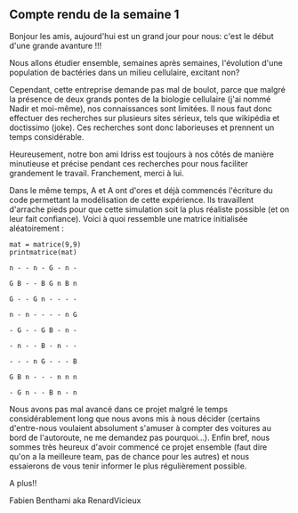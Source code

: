
## Compte rendu de la semaine 1 ##

Bonjour les amis, aujourd'hui est un grand jour pour nous: c'est le début d'une grande avanture !!!
  
  
Nous allons étudier ensemble, semaines après semaines, l'évolution d'une population de bactéries dans un milieu cellulaire, excitant non?
  
Cependant, cette entreprise demande pas mal de boulot, parce que malgré la présence de deux grands pontes de la biologie cellulaire (j'ai nommé Nadir et moi-même), nos connaissances sont limitées. Il nous faut donc effectuer des recherches sur plusieurs sites sérieux, tels que wikipédia et doctissimo (joke). Ces recherches sont donc laborieuses et prennent un temps considérable.
  
Heureusement, notre bon ami Idriss est toujours à nos côtés de manière minutieuse et précise pendant ces recherches pour nous faciliter grandement le travail. Franchement, merci à lui.
  
Dans le même temps, A et A ont d'ores et déjà commencés l'écriture du code permettant la modélisation de cette expérience. Ils travaillent d'arrache pieds pour que cette simulation soit la plus réaliste possible (et on leur fait confiance).
Voici à quoi ressemble une matrice initialisée aléatoirement :

```  
mat = matrice(9,9)
printmatrice(mat)

n - - n - G - n - 

G B - - B G n B n 

G - - G n - - - - 

n - n - - - - n G 

- G - - G B - n - 

- n - - B - n - - 

- - - n G - - - B 

G B n - - - n n n 

- G n - - B n - n
``` 
  
Nous avons pas mal avancé dans ce projet malgré le temps considérablement long que nous avons mis à nous décider (certains d'entre-nous voulaient absolument s'amuser à compter des voitures au bord de l'autoroute, ne me demandez pas pourquoi...). Enfin bref, nous sommes très heureux d'avoir commencé ce projet ensemble (faut dire qu'on a la meilleure team, pas de chance pour les autres) et nous essaierons de vous tenir informer le plus régulièrement possible.
  
A plus!!

Fabien Benthami aka RenardVicieux
